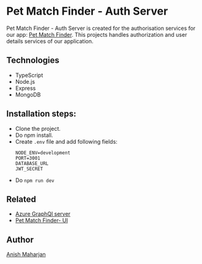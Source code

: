 # Pet Match Finder - Auth Server
Pet Match Finder - Auth Server is created for the authorisation services for our app: [Pet Match Finder](https://github.com/anish0123/petMatchFinderAPI). This projects handles authorization and user details services of our application.

## Technologies
- TypeScript
- Node.js
- Express
- MongoDB

## Installation steps:
- Clone the project. 
- Do npm install.
- Create `.env` file and add following fields:
  ```
  NODE_ENV=development 
  PORT=3001 
  DATABASE_URL 
  JWT_SECRET
  ```
- Do `npm run dev`

## Related
- [Azure GraphQl server](https://anishm-pet-match-finder-api.azurewebsites.net/graphql)
- [Pet Match Finder- UI](https://anish0123.github.io/petMatchFinder-GUI/)

## Author
[Anish Maharjan](https://github.com/anish0123)
